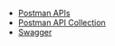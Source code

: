 - [Postman APIs](https://www.postman.com/aptrs-api/aptrs-workspace/api/7714b268-664f-4300-b389-f6ec34829350/definition/b12bbcd0-6a19-4b80-bc1e-0315d2730c80?version=62baf360-29f0-466f-9579-ffdae037a890&view=documentation)
- [Postman API Collection](https://www.postman.com/aptrs-api/aptrs-workspace/collection/gly1r21/aptrs)
- [Swagger](https://api.aptrs.com)
    